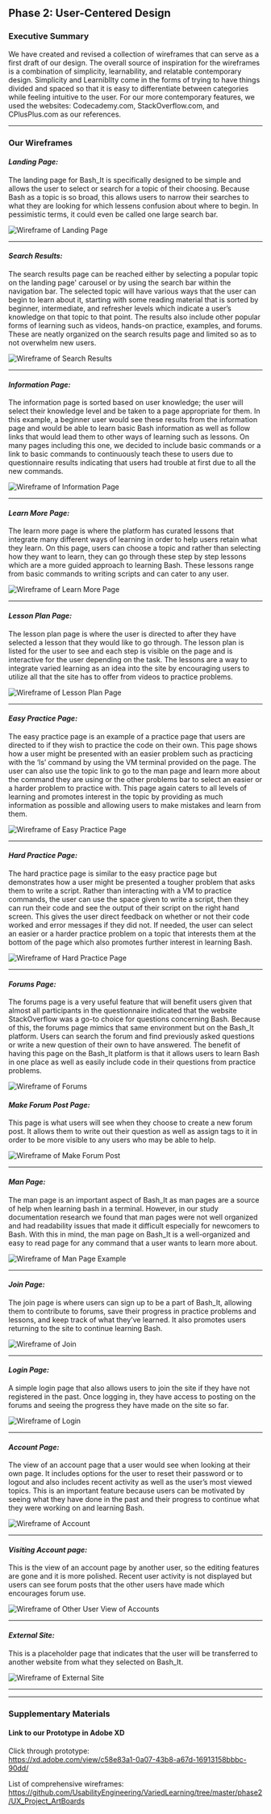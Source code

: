 ## Phase 2: User-Centered Design

### Executive Summary 

We have created and revised a collection of wireframes that can serve as a first draft of our design. The overall source of inspiration for the wireframes is a combination of simplicity, learnability, and relatable contemporary design. Simplicity and Learnibllty come in the forms of trying to have things divided and spaced so that it is easy to differentiate between categories while feeling intuitive to the user. For our more contemporary features, we used the websites: Codecademy.com, StackOverflow.com, and CPlusPlus.com as our references. 

***

### Our Wireframes


#### ***Landing Page:***
The landing page for Bash_It is specifically designed to be simple and allows the user to select or search for a topic of their choosing. Because Bash as a topic is so broad, this allows users to narrow their searches to what they are looking for which lessens confusion about where to begin. In pessimistic terms, it could even be called one large search bar. 

![Wireframe of Landing Page](./UX_Project_ArtBoards/Landing_Page.png "Landing Page Wireframe")

***

#### ***Search Results:***
The search results page can be reached either by selecting a popular topic on the landing page' carousel or by using the search bar within the navigation bar. The selected topic will have various ways that the user can begin to learn about it, starting with some reading material that is sorted by beginner, intermediate, and refresher levels which indicate a user’s knowledge on that topic to that point. The results also include other popular forms of learning such as videos, hands-on practice, examples, and forums. These are neatly organized on the search results page and limited so as to not overwhelm new users. 

![Wireframe of Search Results](./UX_Project_ArtBoards/Search-Results.png "Search Results Wireframe")

*** 

#### ***Information Page:***
The information page is sorted based on user knowledge; the user will select their knowledge level and be taken to a page appropriate for them. In this example, a beginner user would see these results from the information page and would be able to learn basic Bash information as well as follow links that would lead them to other ways of learning such as lessons. On many pages including this one, we decided to include basic commands or a link to basic commands to continuously teach these to users due to questionnaire results indicating that users had trouble at first due to all the new commands. 

![Wireframe of Information Page](./UX_Project_ArtBoards/Information_Page.png "Information Page Wireframe")

***

#### ***Learn More Page:***
The learn more page is where the platform has curated lessons that integrate many different ways of learning in order to help users retain what they learn. On this page, users can choose a topic and rather than selecting how they want to learn, they can go through these step by step lessons which are a more guided approach to learning Bash. These lessons range from basic commands to writing scripts and can cater to any user.

![Wireframe of Learn More Page](./UX_Project_ArtBoards/Learn_More_Page.png "Learn More Page Wireframe")

*** 

#### ***Lesson Plan Page:***
The lesson plan page is where the user is directed to after they have selected a lesson that they would like to go through. The lesson plan is listed for the user to see and each step is visible on the page and is interactive for the user depending on the task. The lessons are a way to integrate varied learning as an idea into the site by encouraging users to utilize all that the site has to offer from videos to practice problems.

![Wireframe of Lesson Plan Page](./UX_Project_ArtBoards/Lesson-Plan-Page.png "Lesson Plan Page Wireframe")

*** 

#### ***Easy Practice Page:***
The easy practice page is an example of a practice page that users are directed to if they wish to practice the code on their own. This page shows how a user might be presented with an easier problem such as practicing with the ‘ls’ command by using the VM terminal provided on the page. The user can also use the topic link to go to the man page and learn more about the command they are using or the other problems bar to select an easier or a harder problem to practice with. This page again caters to all levels of learning and promotes interest in the topic by providing as much information as possible and allowing users to make mistakes and learn from them.

![Wireframe of Easy Practice Page](./UX_Project_ArtBoards/Easy_Practice_Page.png "Easy Practice Page Wireframe")

***

#### ***Hard Practice Page:***
The hard practice page is similar to the easy practice page but demonstrates how a user might be presented a tougher problem that asks them to write a script. Rather than interacting with a VM to practice commands, the user can use the space given to write a script, then they can run their code and see the output of their script on the right hand screen. This gives the user direct feedback on whether or not their code worked and error messages if they did not. If needed, the user can select an easier or a harder practice problem on a topic that interests them at the bottom of the page which also promotes further interest in learning Bash. 

![Wireframe of Hard Practice Page](./UX_Project_ArtBoards/Hard_Practice_Page.png "Hard Practice Page Wireframe")

***

#### ***Forums Page:***
The forums page is a very useful feature that will benefit users given that almost all participants in the questionnaire indicated that the website StackOverflow was a go-to choice for questions concerning Bash. Because of this, the forums page mimics that same environment but on the Bash_It platform. Users can search the forum and find previously asked questions or write a new question of their own to have answered. The benefit of having this page on the Bash_It platform is that it allows users to learn Bash in one place as well as easily include code in their questions from practice problems. 

![Wireframe of Forums](./UX_Project_ArtBoards/Forums.png "Forums Wireframe")

#### ***Make Forum Post Page:***
This page is what users will see when they choose to create a new forum post. It allows them to write out their question as well as assign tags to it in order to be more visible to any users who may be able to help. 

![Wireframe of Make Forum Post](./UX_Project_ArtBoards/Make-Forum-Post.png "Make Forum Post Wireframe")

***

#### ***Man Page:***
The man page is an important aspect of Bash_It as man pages are a source of help when learning bash in a terminal. However, in our study documentation research we found that man pages were not well organized and had readability issues that made it difficult especially for newcomers to Bash. With this in mind, the man page on Bash_It is a well-organized and easy to read page for any command that a user wants to learn more about.

![Wireframe of Man Page Example](./UX_Project_ArtBoards/Man-Page-Example.png "Man Page Example Wireframe")

***

#### ***Join Page:***
The join page is where users can sign up to be a part of Bash_It, allowing them to contribute to forums, save their progress in practice problems and lessons, and keep track of what they’ve learned. It also promotes users returning to the site to continue learning Bash.

![Wireframe of Join](./UX_Project_ArtBoards/Join.png "Join Wireframe")

*** 

#### ***Login Page:***
A simple login page that also allows users to join the site if they have not registered in the past. Once logging in, they have access to posting on the forums and seeing the progress they have made on the site so far.

![Wireframe of Login](./UX_Project_ArtBoards/Login.png "Login Wireframe")

***

#### ***Account Page:***
The view of an account page that a user would see when looking at their own page. It includes options for the user to reset their password or to logout and also includes recent activity as well as the user’s most viewed topics. This is an important feature because users can be motivated by seeing what they have done in the past and their progress to continue what they were working on and learning Bash. 

![Wireframe of Account](./UX_Project_ArtBoards/Account.png "Account Wireframe")

***

#### ***Visiting Account page:***
This is the view of an account page by another user, so the editing features are gone and it is more polished. Recent user activity is not displayed but users can see forum posts that the other users have made which encourages forum use. 

![Wireframe of Other User View of Accounts](./UX_Project_ArtBoards/Other-User-View-of-Accounts.png "Other User View of Accounts Wireframe")

***

#### ***External Site:***
This is a placeholder page that indicates that the user will be transferred to another website from what they selected on Bash_It.

![Wireframe of External Site](./UX_Project_ArtBoards/External_Site.png "External Site Wireframe")

***
***

### Supplementary Materials

#### Link to our Prototype in Adobe XD
Click through prototype:  
https://xd.adobe.com/view/c58e83a1-0a07-43b8-a67d-16913158bbbc-90dd/

List of comprehensive wireframes:  
https://github.com/UsabilityEngineering/VariedLearning/tree/master/phase2/UX_Project_ArtBoards


